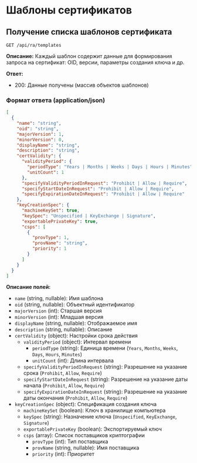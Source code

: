 # Шаблоны сертификатов

## Получение списка шаблонов сертификата

```
GET /api/ra/templates
```

**Описание:**
Каждый шаблон содержит данные для формирования запроса на сертификат: OID, версии, параметры создания ключа и др.

**Ответ:**
- 200: Данные получены (массив объектов шаблонов)

### Формат ответа (application/json)
```json
[
  {
    "name": "string",
    "oid": "string",
    "majorVersion": 1,
    "minorVersion": 0,
    "displayName": "string",
    "description": "string",
    "certValidity": {
      "validityPeriod": {
        "periodType": "Years | Months | Weeks | Days | Hours | Minutes",
        "unitCount": 1
      },
      "specifyValidityPeriodInRequest": "Prohibit | Allow | Require",
      "specifyStartDateInRequest": "Prohibit | Allow | Require",
      "specifyExpirationDateInRequest": "Prohibit | Allow | Require"
    },
    "keyCreationSpec": {
      "machineKeySet": true,
      "keySpec": "Unspecified | KeyExchange | Signature",
      "exportablePrivateKey": true,
      "csps": [
        {
          "provType": 1,
          "provName": "string",
          "priority": 1
        }
      ]
    }
  }
]
```

**Описание полей:**
- `name` (string, nullable): Имя шаблона
- `oid` (string, nullable): Объектный идентификатор
- `majorVersion` (int): Старшая версия
- `minorVersion` (int): Младшая версия
- `displayName` (string, nullable): Отображаемое имя
- `description` (string, nullable): Описание
- `certValidity` (object): Настройки срока действия
    - `validityPeriod` (object): Интервал времени
        - `periodType` (string): Единица времени (`Years`, `Months`, `Weeks`, `Days`, `Hours`, `Minutes`)
        - `unitCount` (int): Длина интервала
    - `specifyValidityPeriodInRequest` (string): Разрешение на указание срока (`Prohibit`, `Allow`, `Require`)
    - `specifyStartDateInRequest` (string): Разрешение на указание даты начала (`Prohibit`, `Allow`, `Require`)
    - `specifyExpirationDateInRequest` (string): Разрешение на указание даты окончания (`Prohibit`, `Allow`, `Require`)
- `keyCreationSpec` (object): Спецификация создания ключа
    - `machineKeySet` (boolean): Ключ в хранилище компьютера
    - `keySpec` (string): Назначение ключа (`Unspecified`, `KeyExchange`, `Signature`)
    - `exportablePrivateKey` (boolean): Экспортируемый ключ
    - `csps` (array): Список поставщиков криптографии
        - `provType` (int): Тип поставщика
        - `provName` (string, nullable): Имя поставщика
        - `priority` (int): Приоритет 